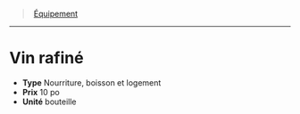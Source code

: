﻿---
!EquipmentItem
Type: Nourriture, boisson et logement
Price: 10 po
Unity: bouteille
Id: equipment_hd.md#vin-rafiné
ParentLink: equipment_hd.md#Équipement
Name: Vin rafiné
ParentName: Équipement
NameLevel: 1
Attributes: {}
AttributesDictionary: >+
  {}

---
> [Équipement](hd_equipment.md)

---

# Vin rafiné

- **Type** Nourriture, boisson et logement
- **Prix** 10 po
- **Unité** bouteille

